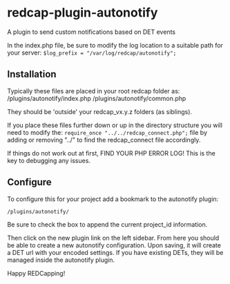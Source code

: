 # redcap-plugin-autonotify
A plugin to send custom notifications based on DET events

In the index.php file, be sure to modify the log location to a suitable path for your server:
```$log_prefix = "/var/log/redcap/autonotify";```

## Installation ##
Typically these files are placed in your root redcap folder as:
/plugins/autonotify/index.php
/plugins/autonotify/common.php

They should be 'outside' your redcap_vx.y.z folders (as siblings).

If you place these files further down or up in the directory structure you will need to modify the:
```require_once "../../redcap_connect.php";``` file by adding or removing "../" to find the redcap_connect file accordingly.

If things do not work out at first, FIND YOUR PHP ERROR LOG!  This is the key to debugging any issues.

## Configure ##
To configure this for your project add a bookmark to the autonotify plugin:
```
/plugins/autonotify/
```

Be sure to check the box to append the current project_id information.

Then click on the new plugin link on the left sidebar.  From here you should be able to create a new autonotify configuration.
Upon saving, it will create a DET url with your encoded settings.  If you have existing DETs, they will be managed inside the
autonotify plugin.

Happy REDCapping!
